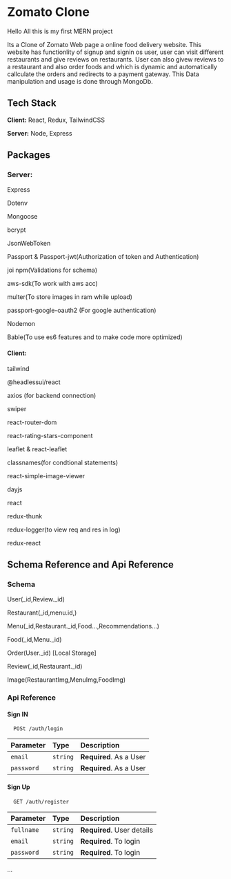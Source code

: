 # Zomato Clone
Hello All this is my first MERN project


Its a Clone of Zomato Web page a online food delivery website.
This website has functionlity of signup and signin os user, user can visit different restaurants and give reviews on restaurants.
User can also givew reviews to a restaurant and also order foods and which is dynamic and automatically callculate the orders and redirects to a payment gateway.
This Data manipulation and usage is done through MongoDb.



## Tech Stack

**Client:** 
React, 
Redux, 
TailwindCSS

**Server:** 
Node, 
Express

## Packages

### Server:

Express

Dotenv

Mongoose

bcrypt

JsonWebToken

Passport & Passport-jwt(Authorization of token and Authentication)

joi npm(Validations for schema)

aws-sdk(To work with aws acc)

multer(To store images in ram while upload)

passport-google-oauth2 (For google authentication)

Nodemon

Bable(To use es6 features and to make code more optimized)




#### Client:


tailwind

@headlessui/react

axios (for backend connection)

swiper 

react-router-dom

react-rating-stars-component

leaflet & react-leaflet

classnames(for condtional statements)

react-simple-image-viewer

dayjs

react

redux-thunk

redux-logger(to view req and res in log)

redux-react
## Schema Reference and Api Reference

### Schema
User(_id,Review._id)

Restaurant(_id,menu.id,)

Menu(_id,Restaurant._id,Food...,Recommendations...)

Food(_id,Menu._id)

Order(User._id) [Local Storage]

Review(_id,Restaurant._id)

Image(RestaurantImg,MenuImg,FoodImg) 

### Api Reference

#### Sign IN

```http
  POSt /auth/login
```

| Parameter | Type     | Description                |
| :-------- | :------- | :------------------------- |
| `email` | `string` | **Required**. As a User |
| `password` | `string` | **Required**. As a User |

#### Sign Up

```http
  GET /auth/register
```

| Parameter | Type     | Description                       |
| :-------- | :------- | :-------------------------------- |
| ` fullname `      | `string` | **Required**. User details |
| ` email `      | `string` | **Required**. To login  |
| ` password `      | `string` | **Required**. To login |

...



